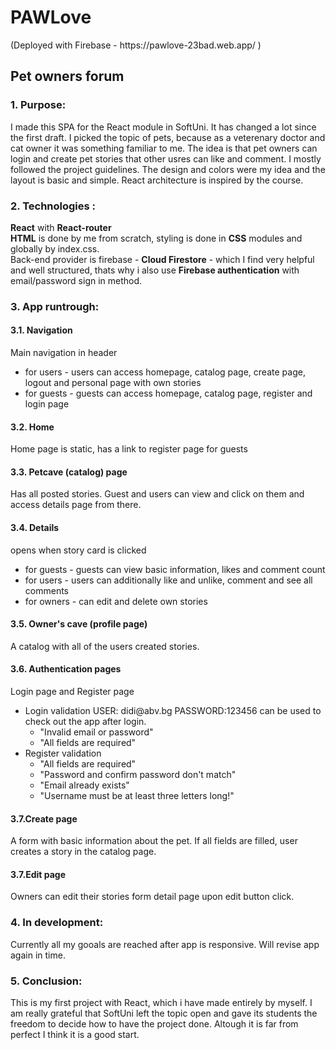<h1>PAWLove </h1>
(Deployed with Firebase - https://pawlove-23bad.web.app/ )
<h2>Pet owners forum </h2>
<h3>1. Purpose: </h3> I made this SPA for the React module in SoftUni. It has changed a lot since the first draft. I picked the topic of pets, because as a veterenary doctor and cat owner it was something familiar to me. The idea is that pet owners can login and create pet stories that other usres can like and comment. I mostly followed the project guidelines. The design and colors were my idea and the layout is basic and simple. React architecture is inspired by the course.
<h3>2. Technologies :</h3>
<strong>React</strong> with <strong>React-router</strong><br>
<strong>HTML</strong> is done by me from scratch, styling is done in <strong>CSS</strong> modules and globally by index.css. <br>
Back-end provider is firebase - <strong>Cloud Firestore</strong> - which I find very helpful and well structured, thats why i also use <strong>Firebase authentication</strong> with email/password sign in method. 
<h3>3. App runtrough:</h3>
<h4>3.1. Navigation</h4> 
Main navigation in header
  <ul>
    <li>for users - users can access homepage, catalog page, create page, logout and personal page with own stories </li>
    <li>for guests - guests can access homepage, catalog page, register and login page</li>
  </ul>    
<h4>3.2. Home</h4>
Home page is static, has a link to register page for guests
<h4>3.3. Petcave (catalog) page</h4> 
Has all posted stories. Guest and users can view and click on them and access details page from there.   
 <h4>3.4. Details</h4>
 opens when story card is clicked
    <ul>
        <li>for guests - guests can view basic information, likes and comment count</li>   
        <li>for users - users can additionally like and unlike, comment and see all comments   </li>
        <li>for owners - can edit and delete own stories</li>
    </ul>
<h4>3.5. Owner's cave (profile page)</h4>
A catalog with all of the users created stories.
<h4>3.6. Authentication pages</h4> Login page and Register page
    <ul>
      <li>Login validation
        USER: didi@abv.bg PASSWORD:123456 can be used to check out the app after login.
        <ul>
          <li>"Invalid email or password"</li>   
          <li>"All fields are required"</li>        
        </ul>
       </li>
      <li>Register validation 
        <ul>
          <li>"All fields are required"</li>   
          <li>"Password and confirm password don't match"</li>   
          <li>"Email already exists"</li>   
          <li>"Username must be at least three letters long!"</li>   
        </ul>
      </li>    
    </ul>

<h4>3.7.Create page</h4>  
A form with basic information about the pet. If all fields are filled, user creates a story in the catalog page.
<h4>3.7.Edit page</h4>  
Owners can edit their stories form detail page upon edit button click.
<h3>4. In development:</h3>
Currently all my gooals are reached after app is responsive. Will revise app again in time.
<h3>5. Conclusion:</h3> 
This is my first project with React, which i have made entirely by myself. I am really grateful that SoftUni left the topic open and gave its students the freedom to decide how to have the project done. Altough it is far from perfect I think it is a good start.





